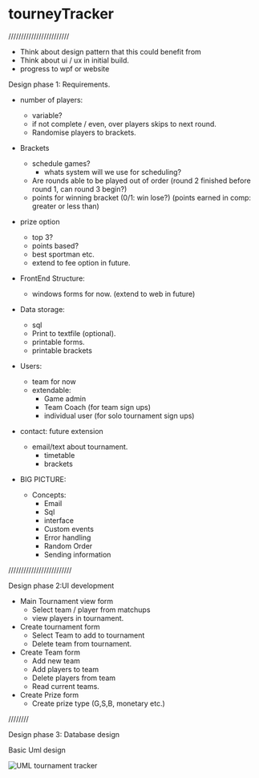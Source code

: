 # tourneyTracker

////////////////////////

- Think about design pattern that this could benefit from
- Think about  ui / ux in initial build.
- progress to wpf or website


Design phase 1: Requirements.

- number of players: 
    - variable? 
    - if not complete / even, over players skips to next round.
    - Randomise players to brackets.
    
 - Brackets
    - schedule games?
       - whats system will we use for scheduling?
    - Are rounds able to be played out of order (round 2 finished before round 1, can round 3 begin?)
    - points for winning bracket (0/1: win lose?) (points earned in comp: greater or less than)
 
 - prize option
    - top 3?
    - points based?
    - best sportman etc. 
    - extend to fee option in future.

- FrontEnd Structure: 
    - windows forms for now. (extend to web in future)


- Data storage: 
    - sql 
    - Print to textfile (optional).
    - printable forms.
    - printable brackets

    
- Users: 
    - team for now 
    - extendable:
      - Game admin
      - Team Coach (for team sign ups)
      - individual user (for solo tournament sign ups) 
      
- contact: future extension
    - email/text about tournament.
        - timetable
        - brackets
        
- BIG PICTURE:
    - Concepts:
      - Email
      - Sql
      - interface
      - Custom events
      - Error handling
      - Random Order
      - Sending information
      
      
/////////////////////////

Design phase 2:UI development


- Main Tournament view form
    - Select team / player from matchups
    - view players in tournament.
- Create tournament form
    - Select Team to add to tournament
    - Delete team from tournament.
- Create Team form
    - Add new team
    - Add players to team
    - Delete players from team
    - Read current teams.
- Create Prize form
    - Create prize type (G,S,B, monetary etc.)

////////

Design phase 3: Database design

Basic Uml design

![UML tournament tracker](https://user-images.githubusercontent.com/72698786/200116925-347c7eb6-6eaf-4feb-9988-4c7618b2dd89.png)
